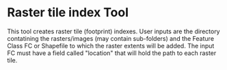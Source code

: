 # Raster tile index Tool
This tool creates raster tile (footprint) indexes. User inputs are the directory contatining the rasters/images (may contain sub-folders) and the Feature Class FC or Shapefile to which the raster extents will be added. The input FC must have a field called "location" that will hold the path to each raster tile.
